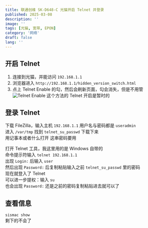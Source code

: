 ```yaml
---
title: 联通创维 SK-D648-C 光猫开启 Telnet 并登录
published: 2025-03-08
description: ''
image: ''
tags: [光猫, 宽带, EPON]
category: '网络'
draft: false 
lang: ''
---
```

## 开启 Telnet
1. 连接到光猫，并能访问 `192.168.1.1`
2. 浏览器进入 `http://192.168.1.1/hidden_version_switch.html`
3. 点上 Telnet Enable 的勾，然后会刷新页面，勾会消失，但是不用管
![Telnet Enable](/sk-d648-c/telnet-enable.png)
这个方法的 Telnet 开启是暂时的  
## 登录 Telnet
下载 FileZilla，输入主机 `192.168.1.1` 用户名与密码都是 `useradmin`  
进入 `/var/tmp` 找到 `telnet_su_passwd` 下载下来  
用记事本或者什么打开 这串密码要用  

打开 Telnet 工具，我这里用的是 Windows 自带的  
命令提示符输入 `telnet 192.168.1.1`  
出现 `Login:` 后输入 `user`  
然后出现 `Password:` 后复制粘贴输入之前 `telnet_su_passwd` 里的密码  
现在就登入了 Telnet  
可以进一步提权：输入 `su`  
也会出现 `Password:` 还是之前的密码复制粘贴进去就可以了

## 查看信息

`sismac show`  
剩下的不会了